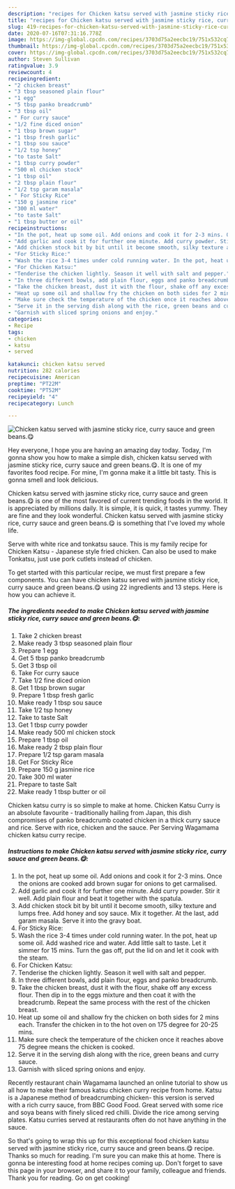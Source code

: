 ```yaml
---
description: "recipes for Chicken katsu served with jasmine sticky rice, curry sauce and green beans.😋 | how long to bake Chicken katsu served with jasmine sticky rice, curry sauce and green beans.😋"
title: "recipes for Chicken katsu served with jasmine sticky rice, curry sauce and green beans.😋 | how long to bake Chicken katsu served with jasmine sticky rice, curry sauce and green beans.😋"
slug: 419-recipes-for-chicken-katsu-served-with-jasmine-sticky-rice-curry-sauce-and-green-beans-how-long-to-bake-chicken-katsu-served-with-jasmine-sticky-rice-curry-sauce-and-green-beans
date: 2020-07-16T07:31:16.778Z
image: https://img-global.cpcdn.com/recipes/3703d75a2eecbc19/751x532cq70/chicken-katsu-served-with-jasmine-sticky-rice-curry-sauce-and-green-beans😋-recipe-main-photo.jpg
thumbnail: https://img-global.cpcdn.com/recipes/3703d75a2eecbc19/751x532cq70/chicken-katsu-served-with-jasmine-sticky-rice-curry-sauce-and-green-beans😋-recipe-main-photo.jpg
cover: https://img-global.cpcdn.com/recipes/3703d75a2eecbc19/751x532cq70/chicken-katsu-served-with-jasmine-sticky-rice-curry-sauce-and-green-beans😋-recipe-main-photo.jpg
author: Steven Sullivan
ratingvalue: 3.9
reviewcount: 4
recipeingredient:
- "2 chicken breast"
- "3 tbsp seasoned plain flour"
- "1 egg"
- "5 tbsp panko breadcrumb"
- "3 tbsp oil"
- " For curry sauce"
- "1/2 fine diced onion"
- "1 tbsp brown sugar"
- "1 tbsp fresh garlic"
- "1 tbsp sou sauce"
- "1/2 tsp honey"
- "to taste Salt"
- "1 tbsp curry powder"
- "500 ml chicken stock"
- "1 tbsp oil"
- "2 tbsp plain flour"
- "1/2 tsp garam masala"
- " For Sticky Rice"
- "150 g jasmine rice"
- "300 ml water"
- "to taste Salt"
- "1 tbsp butter or oil"
recipeinstructions:
- "In the pot, heat up some oil. Add onions and cook it for 2-3 mins. Once the onions are cooked add brown sugar for onions to get carmalised."
- "Add garlic and cook it for further one minute. Add curry powder. Stir it well. Add plain flour and beat it together with the spatula."
- "Add chicken stock bit by bit until it become smooth, silky texture and lumps free. Add honey and soy sauce. Mix it together. At the last, add garam masala. Serve it into the gravy boat."
- "For Sticky Rice:"
- "Wash the rice 3-4 times under cold running water. In the pot, heat up some oil. Add washed rice and water. Add little salt to taste. Let it simmer for 15 mins. Turn the gas off, put the lid on and let it cook with the steam."
- "For Chicken Katsu:"
- "Tenderise the chicken lightly. Season it well with salt and pepper."
- "In three different bowls, add plain flour, eggs and panko breadcrumb."
- "Take the chicken breast, dust it with the flour, shake off any excess flour. Then dip in to the eggs mixture and then coat it with the breadcrumb. Repeat the same process with the rest of the chicken breast."
- "Heat up some oil and shallow fry the chicken on both sides for 2 mins each. Transfer the chicken in to the hot oven on 175 degree for 20-25 mins."
- "Make sure check the temperature of the chicken once it reaches above 75 degree means the chicken is cooked."
- "Serve it in the serving dish along with the rice, green beans and curry sauce."
- "Garnish with sliced spring onions and enjoy."
categories:
- Recipe
tags:
- chicken
- katsu
- served

katakunci: chicken katsu served 
nutrition: 282 calories
recipecuisine: American
preptime: "PT22M"
cooktime: "PT52M"
recipeyield: "4"
recipecategory: Lunch

---
```



![Chicken katsu served with jasmine sticky rice, curry sauce and green beans.😋](https://img-global.cpcdn.com/recipes/3703d75a2eecbc19/751x532cq70/chicken-katsu-served-with-jasmine-sticky-rice-curry-sauce-and-green-beans😋-recipe-main-photo.jpg)

Hey everyone, I hope you are having an amazing day today. Today, I'm gonna show you how to make a simple dish, chicken katsu served with jasmine sticky rice, curry sauce and green beans.😋. It is one of my favorites food recipe. For mine, I'm gonna make it a little bit tasty. This is gonna smell and look delicious.

Chicken katsu served with jasmine sticky rice, curry sauce and green beans.😋 is one of the most favored of current trending foods in the world. It is appreciated by millions daily. It is simple, it is quick, it tastes yummy. They are fine and they look wonderful. Chicken katsu served with jasmine sticky rice, curry sauce and green beans.😋 is something that I've loved my whole life.

Serve with white rice and tonkatsu sauce. This is my family recipe for Chicken Katsu - Japanese style fried chicken. Can also be used to make Tonkatsu, just use pork cutlets instead of chicken.


To get started with this particular recipe, we must first prepare a few components. You can have chicken katsu served with jasmine sticky rice, curry sauce and green beans.😋 using 22 ingredients and 13 steps. Here is how you can achieve it.

<!--inarticleads1-->

##### The ingredients needed to make Chicken katsu served with jasmine sticky rice, curry sauce and green beans.😋:

1. Take 2 chicken breast
1. Make ready 3 tbsp seasoned plain flour
1. Prepare 1 egg
1. Get 5 tbsp panko breadcrumb
1. Get 3 tbsp oil
1. Take  For curry sauce
1. Take 1/2 fine diced onion
1. Get 1 tbsp brown sugar
1. Prepare 1 tbsp fresh garlic
1. Make ready 1 tbsp sou sauce
1. Take 1/2 tsp honey
1. Take to taste Salt
1. Get 1 tbsp curry powder
1. Make ready 500 ml chicken stock
1. Prepare 1 tbsp oil
1. Make ready 2 tbsp plain flour
1. Prepare 1/2 tsp garam masala
1. Get  For Sticky Rice
1. Prepare 150 g jasmine rice
1. Take 300 ml water
1. Prepare to taste Salt
1. Make ready 1 tbsp butter or oil


Chicken katsu curry is so simple to make at home. Chicken Katsu Curry is an absolute favourite - traditionally hailing from Japan, this dish compromises of panko breadcrumb coated chicken in a thick curry sauce and rice. Serve with rice, chicken and the sauce. Per Serving Wagamama chicken katsu curry recipe. 

<!--inarticleads2-->

##### Instructions to make Chicken katsu served with jasmine sticky rice, curry sauce and green beans.😋:

1. In the pot, heat up some oil. Add onions and cook it for 2-3 mins. Once the onions are cooked add brown sugar for onions to get carmalised.
1. Add garlic and cook it for further one minute. Add curry powder. Stir it well. Add plain flour and beat it together with the spatula.
1. Add chicken stock bit by bit until it become smooth, silky texture and lumps free. Add honey and soy sauce. Mix it together. At the last, add garam masala. Serve it into the gravy boat.
1. For Sticky Rice:
1. Wash the rice 3-4 times under cold running water. In the pot, heat up some oil. Add washed rice and water. Add little salt to taste. Let it simmer for 15 mins. Turn the gas off, put the lid on and let it cook with the steam.
1. For Chicken Katsu:
1. Tenderise the chicken lightly. Season it well with salt and pepper.
1. In three different bowls, add plain flour, eggs and panko breadcrumb.
1. Take the chicken breast, dust it with the flour, shake off any excess flour. Then dip in to the eggs mixture and then coat it with the breadcrumb. Repeat the same process with the rest of the chicken breast.
1. Heat up some oil and shallow fry the chicken on both sides for 2 mins each. Transfer the chicken in to the hot oven on 175 degree for 20-25 mins.
1. Make sure check the temperature of the chicken once it reaches above 75 degree means the chicken is cooked.
1. Serve it in the serving dish along with the rice, green beans and curry sauce.
1. Garnish with sliced spring onions and enjoy.


Recently restaurant chain Wagamama launched an online tutorial to show us all how to make their famous katsu chicken curry recipe from home. Katsu is a Japanese method of breadcrumbing chicken- this version is served with a rich curry sauce, from BBC Good Food. Great served with some rice and soya beans with finely sliced red chilli. Divide the rice among serving plates. Katsu curries served at restaurants often do not have anything in the sauce. 

So that's going to wrap this up for this exceptional food chicken katsu served with jasmine sticky rice, curry sauce and green beans.😋 recipe. Thanks so much for reading. I'm sure you can make this at home. There is gonna be interesting food at home recipes coming up. Don't forget to save this page in your browser, and share it to your family, colleague and friends. Thank you for reading. Go on get cooking!
